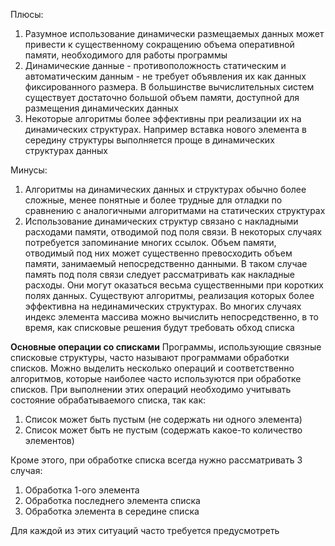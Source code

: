 Плюсы:
1. Разумное использование динамически размещаемых данных может привести к существенному сокращению объема оперативной памяти, необходимого для работы программы
2. Динамические данные - противоположность статическим и автоматическим данным - не требует объявления их как данных фиксированного размера. В большинстве вычислительных систем существует достаточно большой объем памяти, доступной для размещения динамических данных
3. Некоторые алгоритмы более эффективны при реализации их на динамических структурах. Например вставка нового элемента в середину структуры выполняется проще в динамических структурах данных

Минусы:
1. Алгоритмы на динамических данных и структурах обычно более сложные, менее понятные и более трудные для отладки по сравнению с аналогичными алгоритмами на статических структурах
2. Использование динамических структур связано с накладными расходами памяти, отводимой под поля связи. В некоторых случаях потребуется запоминание многих ссылок. Объем памяти, отводимый под них может существенно превосходить объем памяти, занимаемый непосредственно данными. В таком случае память под поля связи следует рассматривать как накладные расходы. Они могут оказаться весьма существенными при коротких полях данных. Существуют алгоритмы, реализация которых более эффективна на нединамических структурах. Во многих случаях индекс элемента массива можно вычислить непосредственно, в то время, как списковые решения будут требовать обход списка

**Основные операции со списками**
Программы, использующие связные списковые структуры, часто называют программами обработки списков. Можно выделить несколько операций и соответственно алгоритмов, которые наиболее часто используются при обработке списков. При выполнении этих операций необходимо учитывать состояние обрабатываемого списка, так как:
1. Список может быть пустым (не содержать ни одного элемента)
2. Список может быть не пустым (содержать какое-то количество элементов)

Кроме этого, при обработке списка всегда нужно рассматривать 3 случая:
1. Обработка 1-ого элемента
2. Обработка последнего элемента списка
3. Обработка элемента в середине списка

Для каждой из этих ситуаций часто требуется предусмотреть 